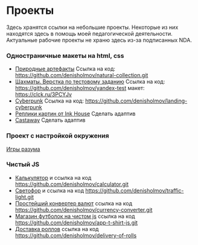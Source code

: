 # Проекты

Здесь хранятся ссылки на небольшие проекты. Некоторые из них находятся здесь в помощь моей педагогической деятельности. Актуальные рабочие проекты не храню здесь из-за подписанных NDA. 

### Одностраничные макеты на html, css

- [Природные артефакты](https://denisholmov.github.io/natural-collection/) Ссылка на код: https://github.com/denisholmov/natural-collection.git
- [Шахматы. Верстка по тестовому заданию](https://denisholmov.github.io/yandex-test/) Ссылка на код: https://github.com/denisholmov/yandex-test макет: https://clck.ru/3PCYJv
- [Cyberpunk](https://denisholmov.github.io/landing-cyberpunk/) Ссылка на код: https://github.com/denisholmov/landing-cyberpunk
- [Реплики картин от Ink House](https://denisholmov.github.io/ink-house/) Сделать адаптив
- [Castaway](https://denisholmov.github.io/castaway/) Сделать адаптив

### Проект с настройкой окружения
[Игры разума](https://github.com/denisholmov/frontend-project-44)

### Чистый JS
+ [Калькулятор](https://denisholmov.github.io/calculator/) и ссылка на код https://github.com/denisholmov/calculator.git
+ [Светофор](https://denisholmov.github.io/traffic-light/) и ссылка на код https://github.com/denisholmov/traffic-light.git
+ [Простейший конвертер валют](https://denisholmov.github.io/currency-converter/) ссылка на код https://github.com/denisholmov/currency-converter.git
+ [Магазин футболок на чистом js](https://denisholmov.github.io/app-t-shirt-js/) ссылка на код https://github.com/denisholmov/app-t-shirt-js.git
+ [Доставка роллов](https://denisholmov.github.io/delivery-of-rolls/) ссылка на код https://github.com/denisholmov/delivery-of-rolls
